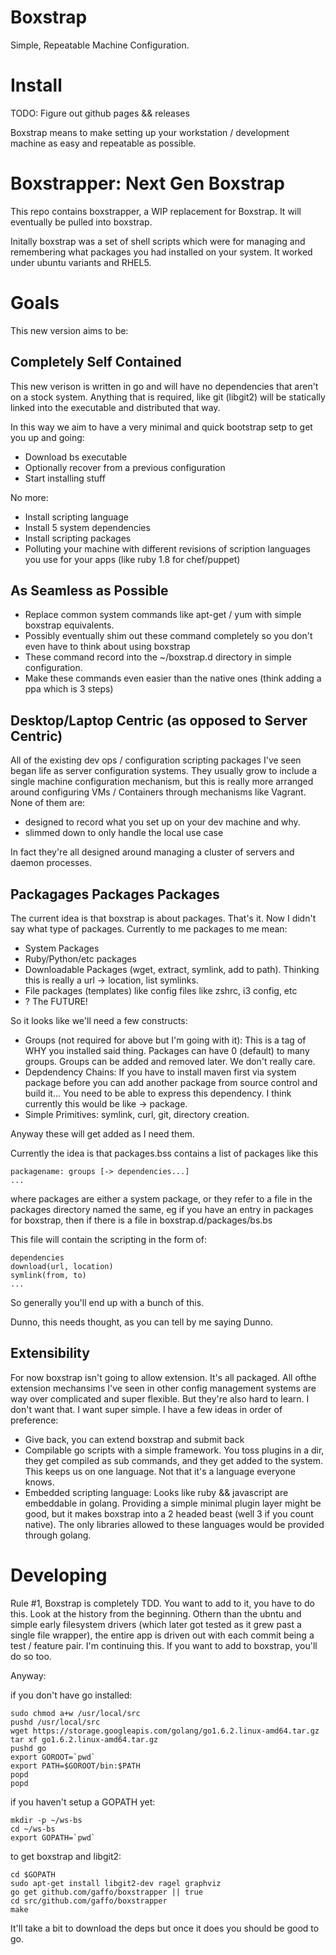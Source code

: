 Boxstrap
===========
Simple, Repeatable Machine Configuration.

Install
===========
TODO: Figure out github pages && releases

Boxstrap means to make setting up your workstation / development machine as easy and repeatable as possible.

Boxstrapper: Next Gen Boxstrap
===========
This repo contains boxstrapper, a WIP replacement for Boxstrap. It will eventually be pulled into boxstrap.

Initally boxstrap was a set of shell scripts which were for managing and remembering what packages you had installed on your system. It worked under ubuntu variants and RHEL5.

Goals
===========
This new version aims to be:

Completely Self Contained
-----------
This new verison is written in go and will have no dependencies that aren't on a stock system. Anything that is required, like git (libgit2) will be statically linked into the executable and distributed that way.

In this way we aim to have a very minimal and quick bootstrap setp to get you up and going:

* Download bs executable
* Optionally recover from a previous configuration
* Start installing stuff

No more:

* Install scripting language
* Install 5 system dependencies
* Install scripting packages
* Polluting your machine with different revisions of scription languages you use for your apps (like ruby 1.8 for chef/puppet)

As Seamless as Possible
-----------
* Replace common system commands like apt-get / yum with simple boxstrap equivalents.
* Possibly eventually shim out these command completely so you don't even have to think about using boxstrap
* These command record into the ~/boxstrap.d directory in simple configuration.
* Make these commands even easier than the native ones (think adding a ppa which is 3 steps)

Desktop/Laptop Centric (as opposed to Server Centric)
-----------
All of the existing dev ops / configuration scripting packages I've seen began life as server configuration systems. They usually grow to include a single machine configuration mechanism, but this is really more arranged around configuring VMs / Containers through mechanisms like Vagrant. None of them are:
* designed to record what you set up on your dev machine and why.
* slimmed down to only handle the local use case

In fact they're all designed around managing a cluster of servers and daemon processes.

Packagages Packages Packages
-----------
The current idea is that boxstrap is about packages. That's it. Now I didn't say what type of packages. Currently to me packages to me mean:

* System Packages
* Ruby/Python/etc packages
* Downloadable Packages (wget, extract, symlink, add to path). Thinking this is really a url -> location, list symlinks.
* File packages (templates) like config files like zshrc, i3 config, etc
* ? The FUTURE!

So it looks like we'll need a few constructs:

* Groups (not required for above but I'm going with it): This is a tag of WHY you installed said thing. Packages can have 0 (default) to many groups. Groups can be added and removed later. We don't really care.
* Depdendency Chains: If you have to install maven first via system package before you can add another package from source control and build it... You need to be able to express this dependency. I think currently this would be like -> package.
* Simple Primitives: symlink, curl, git, directory creation.

Anyway these will get added as I need them.

Currently the idea is that packages.bss contains a list of packages like this
```
packagename: groups [-> dependencies...]
...
```

where packages are either a system package, or they refer to a file in the packages directory named the same, eg if you have an entry in packages for boxstrap, then if there is 
a file in boxstrap.d/packages/bs.bs

This file will contain the scripting in the form of:
```
dependencies
download(url, location)
symlink(from, to)
...
```

So generally you'll end up with a bunch of this.

Dunno, this needs thought, as you can tell by me saying Dunno.

Extensibility
-----------
For now boxstrap isn't going to allow extension. It's all packaged. All ofthe extension mechansims I've seen in other config management systems are way over complicated and super flexible. But they're also hard to learn. I don't want that. I want super simple. I have a few ideas in order of preference:

* Give back, you can extend boxstrap and submit back
* Compilable go scripts with a simple framework. You toss plugins in a dir, they get compiled as sub commands, and they get added to the system. This keeps us on one language. Not that it's a language everyone knows.
* Embedded scripting language: Looks like ruby && javascript are embeddable in golang. Providing a simple minimal plugin layer might be good, but it makes boxstrap into a 2 headed beast (well 3 if you count native). The only libraries allowed to these languages would be provided through golang.

Developing
============
Rule #1, Boxstrap is completely TDD. You want to add to it, you have to do this. Look at the history from the beginning. Othern than the ubntu and simple early filesystem drivers (which later got tested as it grew past a single file wrapper), the entire app is driven out with each commit being a test / feature pair. I'm continuing this. If you want to add to boxstrap, you'll do so too.

Anyway:

if you don't have go installed:

```
sudo chmod a+w /usr/local/src
pushd /usr/local/src
wget https://storage.googleapis.com/golang/go1.6.2.linux-amd64.tar.gz 
tar xf go1.6.2.linux-amd64.tar.gz
pushd go
export GOROOT=`pwd`
export PATH=$GOROOT/bin:$PATH
popd
popd
```

if you haven't setup a GOPATH yet:

```
mkdir -p ~/ws-bs
cd ~/ws-bs
export GOPATH=`pwd`
```

to get boxstrap and libgit2:

```
cd $GOPATH
sudo apt-get install libgit2-dev ragel graphviz
go get github.com/gaffo/boxstrapper || true
cd src/github.com/gaffo/boxstrapper
make
```

It'll take a bit to download the deps but once it does you should be good to go.